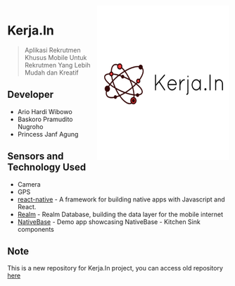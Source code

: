 <img src="logokotak.png" align="right" height="350" width="300"  />

# Kerja.In 
> Aplikasi Rekrutmen Khusus Mobile Untuk Rekrutmen Yang Lebih Mudah dan Kreatif

## Developer
- Ario Hardi Wibowo
- Baskoro Pramudito Nugroho
- Princess Janf Agung

## Sensors and Technology Used
- Camera
- GPS
- [react-native](https://github.com/facebook/react-native) - A framework for building native apps with Javascript and  React.
- [Realm](https://realm.io/docs/) - Realm Database, building the data layer for the mobile internet
- [NativeBase](https://nativebase.io/kitchen-sink-app) - Demo app showcasing NativeBase - Kitchen Sink components

## Note
This is a new repository for Kerja.In project, you can access old repository [here](https://github.com/baskoropn/kerjain)


